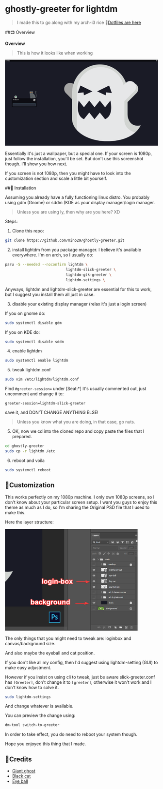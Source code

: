 # ghostly-greeter for lightdm
> I made this to go along with my arch-i3 rice
🔎[Dotfiles are here](https://github.com/mino29/arch-i3)

##📺 Overview

**Overview**

> This is how it looks like when working

![Overview](./screenshots/overview.png)

Essentially it's just a wallpaper, but a special one.
If your screen is 1080p, just follow the installation, you'll be set.
But don't use this screenshot though. I'll show you how next.

If you screen is not 1080p, then you might have to look into the customization
section and scale a little bit yourself.

##🔧 Installation

Assuming you already have a fully functioning linux distro.
You probably using gdm (Gnome) or sddm (KDE as your display manager/login manager.

> Unless you are using ly, then why are you here? XD

Steps:

1. Clone this repo:

```bash
git clone https://github.com/mino29/ghostly-greeter.git
```

2. install lightdm from you package manager. I believe it's available
   everywhere. I'm on arch, so I usually do:

```bash
paru -S --needed --noconfirm lightdm \
                            lightdm-slick-greeter \
                            lightdm-gtk-greeter \
                            lightdm-settings \
```

Anyways, lightdm and lightdm-slick-greeter are essential for this to work, but
I suggest you install them all just in case.

3. disable your existing display manager (relax it's just a login screen)

If you on gnome do:

```bash
sudo systemctl disable gdm
```

If you on KDE do:

```bash
sudo systemctl disable sddm
```

4. enable lightdm

```bash
sudo systemctl enable lightdm
```

5. tweak lightdm.conf

```bash
sudo vim /etc/lightdm/lightdm.conf
```

Find `#greeter-session=` under [Seat:*]
It's usually commented out, just uncomment and change it to:

```
greeter-session=lightdm-slick-greeter
```

save it, and DON'T CHANGE ANYTHING ELSE!

> Unless you know what you are doing, in that case, go nuts.

5. OK, now we cd into the cloned repo and copy paste the files that I prepared.

```bash
cd ghostly-greeter
sudo cp -r lightdm /etc
```

6. reboot and voila

```bash
sudo systemctl reboot
```

## 🎨Customization

This works perfectly on my 1080p machine.
I only own 1080p screens, so I don't know about your particular screen setup.
I want you guys to enjoy this theme as much as I do, so I'm sharing the Original
PSD file that I used to make this.

Here the layer structure:

![Photoshop file](./screenshots/psd-mods.png)

The only things that you might need to tweak are: loginbox and
canvas/background size.

And also maybe the eyeball and cat position.

If you don't like all my config, then I'd suggest using lightdm-setting (GUI)
to make easy adjustment.

However if you insist on using cli to tweak, just be
aware slick-greeter.conf has `[Greeter]`, don't change it to `[greeter]`,
otherwise it won't work and I don't know how to solve it.

```bash
sudo lightdm-settings
```

And change whatever is available.

You can preview the change using:

```bash
dm-tool switch-to-greeter
```

In order to take effect, you do need to reboot your system though.

Hope you enjoyed this thing that I made.

## 💌Credits

- [Giant ghost]()
- [Black cat]()
- [Eye ball]()
